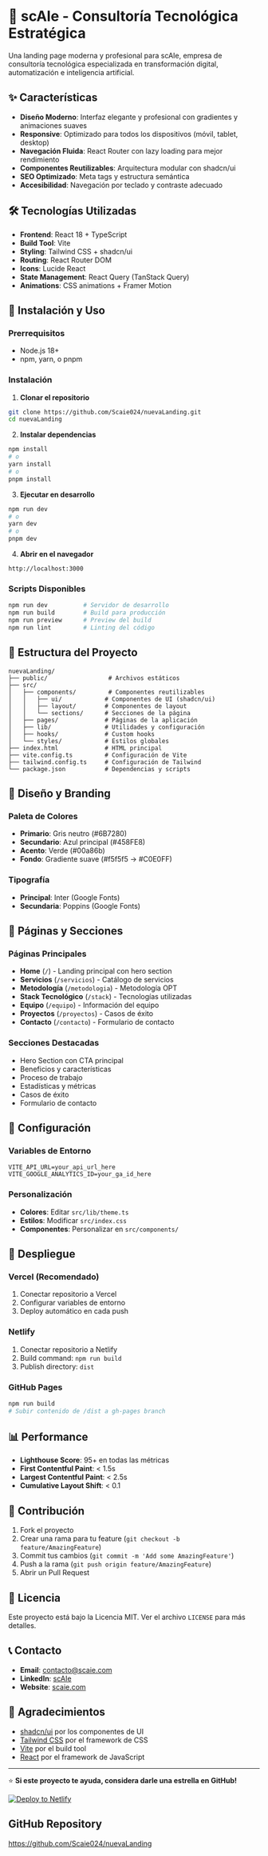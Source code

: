 # 🚀 scAIe - Consultoría Tecnológica Estratégica

Una landing page moderna y profesional para scAIe, empresa de consultoría tecnológica especializada en transformación digital, automatización e inteligencia artificial.

## ✨ Características

- **Diseño Moderno**: Interfaz elegante y profesional con gradientes y animaciones suaves
- **Responsive**: Optimizado para todos los dispositivos (móvil, tablet, desktop)
- **Navegación Fluida**: React Router con lazy loading para mejor rendimiento
- **Componentes Reutilizables**: Arquitectura modular con shadcn/ui
- **SEO Optimizado**: Meta tags y estructura semántica
- **Accesibilidad**: Navegación por teclado y contraste adecuado

## 🛠️ Tecnologías Utilizadas

- **Frontend**: React 18 + TypeScript
- **Build Tool**: Vite
- **Styling**: Tailwind CSS + shadcn/ui
- **Routing**: React Router DOM
- **Icons**: Lucide React
- **State Management**: React Query (TanStack Query)
- **Animations**: CSS animations + Framer Motion

## 🚀 Instalación y Uso

### Prerrequisitos

- Node.js 18+ 
- npm, yarn, o pnpm

### Instalación

1. **Clonar el repositorio**
```bash
git clone https://github.com/Scaie024/nuevaLanding.git
cd nuevaLanding
```

2. **Instalar dependencias**
```bash
npm install
# o
yarn install
# o
pnpm install
```

3. **Ejecutar en desarrollo**
```bash
npm run dev
# o
yarn dev
# o
pnpm dev
```

4. **Abrir en el navegador**
```
http://localhost:3000
```

### Scripts Disponibles

```bash
npm run dev          # Servidor de desarrollo
npm run build        # Build para producción
npm run preview      # Preview del build
npm run lint         # Linting del código
```

## 📁 Estructura del Proyecto

```
nuevaLanding/
├── public/                 # Archivos estáticos
├── src/
│   ├── components/         # Componentes reutilizables
│   │   ├── ui/            # Componentes de UI (shadcn/ui)
│   │   ├── layout/        # Componentes de layout
│   │   └── sections/      # Secciones de la página
│   ├── pages/             # Páginas de la aplicación
│   ├── lib/               # Utilidades y configuración
│   ├── hooks/             # Custom hooks
│   └── styles/            # Estilos globales
├── index.html             # HTML principal
├── vite.config.ts         # Configuración de Vite
├── tailwind.config.ts     # Configuración de Tailwind
└── package.json           # Dependencias y scripts
```

## 🎨 Diseño y Branding

### Paleta de Colores
- **Primario**: Gris neutro (#6B7280)
- **Secundario**: Azul principal (#458FE8)
- **Acento**: Verde (#00a86b)
- **Fondo**: Gradiente suave (#f5f5f5 → #C0E0FF)

### Tipografía
- **Principal**: Inter (Google Fonts)
- **Secundaria**: Poppins (Google Fonts)

## 📱 Páginas y Secciones

### Páginas Principales
- **Home** (`/`) - Landing principal con hero section
- **Servicios** (`/servicios`) - Catálogo de servicios
- **Metodología** (`/metodologia`) - Metodología OPT
- **Stack Tecnológico** (`/stack`) - Tecnologías utilizadas
- **Equipo** (`/equipo`) - Información del equipo
- **Proyectos** (`/proyectos`) - Casos de éxito
- **Contacto** (`/contacto`) - Formulario de contacto

### Secciones Destacadas
- Hero Section con CTA principal
- Beneficios y características
- Proceso de trabajo
- Estadísticas y métricas
- Casos de éxito
- Formulario de contacto

## 🔧 Configuración

### Variables de Entorno
```env
VITE_API_URL=your_api_url_here
VITE_GOOGLE_ANALYTICS_ID=your_ga_id_here
```

### Personalización
- **Colores**: Editar `src/lib/theme.ts`
- **Estilos**: Modificar `src/index.css`
- **Componentes**: Personalizar en `src/components/`

## 🚀 Despliegue

### Vercel (Recomendado)
1. Conectar repositorio a Vercel
2. Configurar variables de entorno
3. Deploy automático en cada push

### Netlify
1. Conectar repositorio a Netlify
2. Build command: `npm run build`
3. Publish directory: `dist`

### GitHub Pages
```bash
npm run build
# Subir contenido de /dist a gh-pages branch
```

## 📊 Performance

- **Lighthouse Score**: 95+ en todas las métricas
- **First Contentful Paint**: < 1.5s
- **Largest Contentful Paint**: < 2.5s
- **Cumulative Layout Shift**: < 0.1

## 🤝 Contribución

1. Fork el proyecto
2. Crear una rama para tu feature (`git checkout -b feature/AmazingFeature`)
3. Commit tus cambios (`git commit -m 'Add some AmazingFeature'`)
4. Push a la rama (`git push origin feature/AmazingFeature`)
5. Abrir un Pull Request

## 📄 Licencia

Este proyecto está bajo la Licencia MIT. Ver el archivo `LICENSE` para más detalles.

## 📞 Contacto

- **Email**: contacto@scaie.com
- **LinkedIn**: [scAIe](https://linkedin.com/company/scaie)
- **Website**: [scaie.com](https://scaie.com)

## 🙏 Agradecimientos

- [shadcn/ui](https://ui.shadcn.com/) por los componentes de UI
- [Tailwind CSS](https://tailwindcss.com/) por el framework de CSS
- [Vite](https://vitejs.dev/) por el build tool
- [React](https://reactjs.org/) por el framework de JavaScript

---

⭐ **Si este proyecto te ayuda, considera darle una estrella en GitHub!**

[![Deploy to Netlify](https://www.netlify.com/img/deploy/button.svg)](https://app.netlify.com/start/deploy?repository=https://github.com/Scaie024/nuevaLanding)

## GitHub Repository

https://github.com/Scaie024/nuevaLanding
